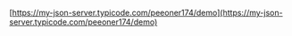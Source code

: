 [https://my-json-server.typicode.com/peeoner174/demo](https://my-json-server.typicode.com/peeoner174/demo)


